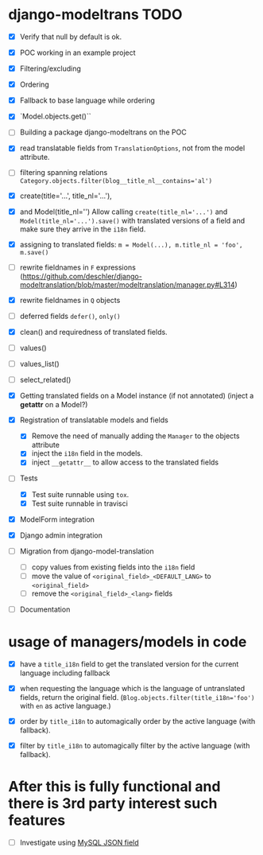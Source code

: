  # django-modeltrans TODO

 - [x] Verify that null by default is ok.
 - [x] POC working in an example project
  - [x] Filtering/excluding
  - [x] Ordering
  - [x] Fallback to base language while ordering
  - [x] `Model.objects.get()``

 - [ ] Building a package django-modeltrans on the POC
  - [x] read translatable fields from `TranslationOptions`, not from the model
        attribute.
  - [ ] filtering spanning relations
        `Category.objects.filter(blog__title_nl__contains='al')`

  - [x] create(title='...', title_nl='...'),
  - [x] and Model(title_nl='')
        Allow calling `create(title_nl='...')` and `Model(title_nl='...').save()`
        with translated versions of a field and make sure they arrive in the
        `i18n` field.
  - [x] assigning to translated fields: `m = Model(...), m.title_nl = 'foo', m.save()`
  - [ ] rewrite fieldnames in `F` expressions (https://github.com/deschler/django-modeltranslation/blob/master/modeltranslation/manager.py#L314)
  - [x] rewrite fieldnames in `Q` objects
  - [ ] deferred fields `defer()`, `only()`
  - [x] clean() and requiredness of translated fields.
  - [ ] values()
  - [ ] values_list()
  - [ ] select_related()
  - [x] Getting translated fields on a Model instance (if not annotated) (inject a __getattr__ on a Model?)
  - [x] Registration of translatable models and fields
    - [x] Remove the need of manually adding the `Manager` to the objects attribute
    - [x] inject the `i18n` field in the models.
    - [x] inject `__getattr__` to allow access to the translated fields
  - [ ] Tests
    - [x] Test suite runnable using `tox`.
    - [x] Test suite runnable in travisci
  - [x] ModelForm integration
  - [x] Django admin integration
  - [ ] Migration from django-model-translation
      - [ ] copy values from existing fields into the `i18n` field
      - [ ] move the value of `<original_field>_<DEFAULT_LANG>` to `<original_field>`
      - [ ] remove the `<original_field>_<lang>` fields
  - [ ] Documentation

# usage of managers/models in code

- [x] have a `title_i18n` field to get the translated version for the current language including fallback
- [x] when requesting the language which is the language of untranslated fields, return the original field. (`Blog.objects.filter(title_i18n='foo')` with `en` as active language.)
- [x] order by `title_i18n` to automagically order by the active language (with fallback).
- [x] filter by `title_i18n` to automagically filter by the active language (with fallback).


# After this is fully functional and there is 3rd party interest such features
 - [ ] Investigate using [MySQL JSON field](http://django-mysql.readthedocs.io/en/latest/model_fields/json_field.html)

